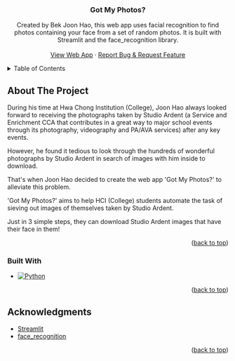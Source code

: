 <!-- Improved compatibility of back to top link: See: https://github.com/othneildrew/Best-README-Template/pull/73 -->
<a id="readme-top"></a>
<!--
*** Thanks for checking out the Best-README-Template. If you have a suggestion
*** that would make this better, please fork the repo and create a pull request
*** or simply open an issue with the tag "enhancement".
*** Don't forget to give the project a star!
*** Thanks again! Now go create something AMAZING! :D
-->




<!-- PROJECT LOGO -->
<div align="center">

<h3 align="center">Got My Photos?</h3>

  <p align="center">
    Created by Bek Joon Hao, this web app uses facial recognition to find photos containing your face from a set of random photos. It is built with Streamlit and the face_recognition library.
    <br />
    <br />
    <a href="https://got-my-photos.streamlit.app/">View Web App</a>
    &middot;
    <a href="https://equatorial-seed-0b4.notion.site/17986b21da3580d59823d7c8fde8bcb4?pvs=105">Report Bug & Request Feature</a>
  </p>
</div>



<!-- TABLE OF CONTENTS -->
<details>
  <summary>Table of Contents</summary>
  <ol>
    <li>
      <a href="#about-the-project">About The Project</a>
      <ul>
        <li><a href="#built-with">Built With</a></li>
      </ul>
    </li>
    <li><a href="#acknowledgments">Acknowledgments</a></li>
  </ol>
</details>



<!-- ABOUT THE PROJECT -->
## About The Project

During his time at Hwa Chong Institution (College), Joon Hao always looked forward to receiving the photographs taken by Studio Ardent (a Service and Enrichment CCA that contributes in a great way to major school events through its photography, videography and PA/AVA services) after any key events.

However, he found it tedious to look through the hundreds of wonderful photographs by Studio Ardent in search of images with him inside to download.

That's when Joon Hao decided to create the web app 'Got My Photos?' to alleviate this problem.

'Got My Photos?' aims to help HCI (College) students automate the task of sieving out images of themselves taken by Studio Ardent.

Just in 3 simple steps, they can download Studio Ardent images that have their face in them!

<p align="right">(<a href="#readme-top">back to top</a>)</p>



### Built With

* [![Python][python.org]][Python-url]

<p align="right">(<a href="#readme-top">back to top</a>)</p>



<!-- ACKNOWLEDGMENTS -->
## Acknowledgments

* [Streamlit](https://streamlit.io/)
* [face_recognition](https://github.com/ageitgey/face_recognition)

<p align="right">(<a href="#readme-top">back to top</a>)</p>



<!-- MARKDOWN LINKS & IMAGES -->
<!-- https://www.markdownguide.org/basic-syntax/#reference-style-links -->
[python.org]: https://img.shields.io/badge/python-3670A0?style=for-the-badge&logo=python&logoColor=ffdd54
[Python-url]: https://www.python.org/
